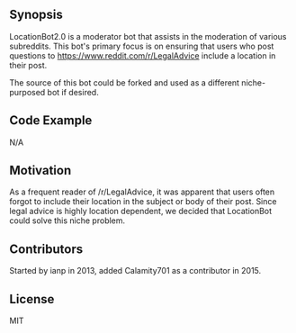 ## Synopsis

LocationBot2.0 is a moderator bot that assists in the moderation of various subreddits. This bot's primary focus is on ensuring that users who post questions to https://www.reddit.com/r/LegalAdvice include a location in their post.

The source of this bot could be forked and used as a different niche-purposed bot if desired.

## Code Example

N/A

## Motivation

As a frequent reader of /r/LegalAdvice, it was apparent that users often forgot to include their location in the subject or body of their post. Since legal advice is highly location dependent, we decided that LocationBot could solve this niche problem.

## Contributors

Started by ianp in 2013, added Calamity701 as a contributor in 2015.

## License

MIT
